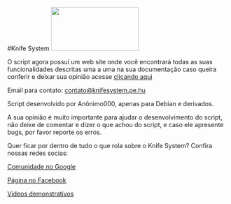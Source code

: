 #Knife System <img src="http://i.imgur.com/VvXt9CP.png" width="200px" height="100px">

O script agora possuí um web site onde você encontrará todas as suas funcionalidades descritas uma a uma na sua documentação
caso queira conferir e deixar sua opinião acesse [clicando aqui](http://knifesystem.pe.hu)

Email para contato: contato@knifesystem.pe.hu

Script desenvolvido por Anônimo000, apenas para Debian e derivados.

A sua opinião é muito importante para ajudar o desenvolvimento do script, não deixe de comentar e dizer o que achou do script, e caso ele apresente bugs, por favor reporte os erros.

Quer ficar por dentro de tudo o que rola sobre o Knife System? Confira nossas redes socias:

[Comunidade no Google](https://plus.google.com/communities/107206313729931554307)

[Página no Facebook](https://www.facebook.com/knifesystem)

[Vídeos demonstrativos](https://www.youtube.com/playlist?list=PLCIr9l-Sk3VB8fCO_psVJOHFmoRqRRxPl)
